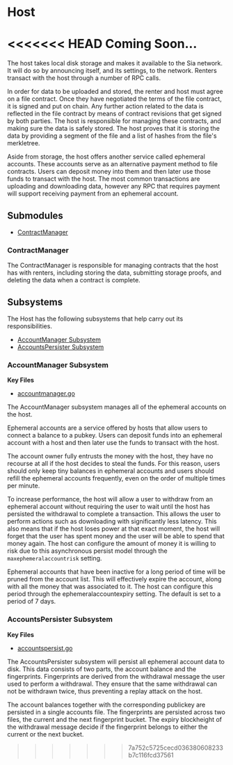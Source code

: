 # Host
<<<<<<< HEAD
Coming Soon...
=======
The host takes local disk storage and makes it available to the Sia network. It
will do so by announcing itself, and its settings, to the network. Renters
transact with the host through a number of RPC calls.

In order for data to be uploaded and stored, the renter and host must agree on a
file contract. Once they have negotiated the terms of the file contract, it is
signed and put on chain. Any further action related to the data is reflected in
the file contract by means of contract revisions that get signed by both
parties. The host is responsible for managing these contracts, and making sure
the data is safely stored. The host proves that it is storing the data by
providing a segment of the file and a list of hashes from the file's merkletree.

Aside from storage, the host offers another service called ephemeral accounts.
These accounts serve as an alternative payment method to file contracts. Users
can deposit money into them and then later use those funds to transact with the
host. The most common transactions are uploading and downloading data, however
any RPC that requires payment will support receiving payment from an ephemeral
account.

## Submodules

 - [ContractManager](./contractmanager/README.md)

### ContractManager

The ContractManager is responsible for managing contracts that the host has with
renters, including storing the data, submitting storage proofs, and deleting the
data when a contract is complete.

## Subsystems

The Host has the following subsystems that help carry out its responsibilities.
 - [AccountManager Subsystem](#accountmanager-subsystem)
 - [AccountsPersister Subsystem](#accountspersister-subsystem)

### AccountManager Subsystem

**Key Files**
 - [accountmanager.go](./accountmanager.go)

The AccountManager subsystem manages all of the ephemeral accounts on the host.
	
Ephemeral accounts are a service offered by hosts that allow users to connect a
balance to a pubkey. Users can deposit funds into an ephemeral account with a
host and then later use the funds to transact with the host.

The account owner fully entrusts the money with the host, they have no recourse
at all if the host decides to steal the funds. For this reason, users should
only keep tiny balances in ephemeral accounts and users should refill the
ephemeral accounts frequently, even on the order of multiple times per minute.

To increase performance, the host will allow a user to withdraw from an
ephemeral account without requiring the user to wait until the host has
persisted the withdrawal to complete a transaction. This allows the user to
perform actions such as downloading with significantly less latency. This also
means that if the host loses power at that exact moment, the host will forget
that the user has spent money and the user will be able to spend that money
again. The host can configure the amount of money it is willing to risk due to
this asynchronous persist model through the `maxephemeralaccountrisk` setting.

Ephemeral accounts that have been inactive for a long period of time will be
pruned from the account list. This will effectively expire the account, along
with all the money that was associated to it. The host can configure this period
through the ephemeralaccountexpiry setting. The default is set to a period of 7
days.

### AccountsPersister Subsystem

**Key Files**
 - [accountspersist.go](./accountspersist.go)

The AccountsPersister subsystem will persist all ephemeral account data to disk.
This data consists of two parts, the account balance and the fingerprints.
Fingerprints are derived from the withdrawal message the user used to perform a
withdrawal. They ensure that the same withdrawal can not be withdrawn twice,
thus preventing a replay attack on the host.

The account balances together with the corresponding publickey are persisted in
a single accounts file. The fingerprints are persisted across two files, the
current and the next fingerprint bucket. The expiry blockheight of the
withdrawal message decide if the fingerprint belongs to either the current or
the next bucket.
>>>>>>> 7a752c5725cecd036380608233b7c116fcd37561
